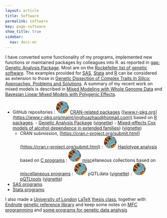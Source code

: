 ```yaml
---
layout: article
title: Software
permalink: software
key: page-software
show_title: true
sidebar:
  nav: docs-en
---
```


I have converted some functionality of my programs, implemented new
functions or maintained packages by colleagues into R. as reported in
[gap: Genetic Analysis Package](https://www.jstatsoft.org/article/view/v023i08). Most are on
the [Rockefeller list of genetic software](https://github.com/gaow/genetic-analysis-software). The
examples provided for [SAS](http://en.wikipedia.org/wiki/SAS_System),
[Stata](http://en.wikipedia.org/wiki/Stata) and
[R](http://www.r-project.org/) can be considered as extension to those in [Genetic
Dissection of Complex Traits *In Silico*: Approaches, Problems and
Solutions](paper/cbio06.pdf). A summary of my recent work on mixed
models is described in [Mixed Modeling with Whole Genome
Data](http://www.hindawi.com/journals/jps/2012/485174/) and [Bayesian
Linear Mixed Models with Polygenic Effects](https://www.jstatsoft.org/article/view/v085i06).

- GitHub repositories
  : [![](bees.svg)](https://github.com/jinghuazhao/R) [CRAN-related packages](https://jinghuazhao.github.io/R/) ([www.r-pkg.org](https://www.r-pkg.org/maint/jinghuazhao@hotmail.com)) based on [R packages](r-progs.md).
    - [Genetic Analysis Package](http://www.jstatsoft.org/v23/i08) ([vignette](https://jinghuazhao.github.io/R/vignettes/gap.html))
    - [Mixed-effects Cox models of alcohol dependence in extended families](https://link.springer.com/article/10.1186/1471-2156-6-S1-S127)) ([vignette](https://jinghuazhao.github.io/R/vignettes/kinship.pdf))
    - CRAN submission, [https://cran.r-project.org/submit.html](https://cran.r-project.org/submit.html)
  : [![](bees.svg)](https://github.com/jinghuazhao/Haplotype-Analysis) [Haplotype analysis](https://jinghuazhao.github.io/Haplotype-Analysis/) based on [C programs](c-progs.md)
  : [![](bees.svg)](https://github.com/jinghuazhao/misc) [misc](https://jinghuazhao.github.io/misc/)ellaneous collections based on [miscellaneous programs](misc-progs.md)
  : [![](bees.svg)](https://github.com/jinghuazhao/pQTLdata) pQTLdata ([vignette](https://jinghuazhao.github.io/R/vignettes/pQTLdata.html))
  : [![](bees.svg)](https://github.com/jinghuazhao/pQTLtools) [pQTLtools](https://jinghuazhao.github.io/pQTLtools/) ([vignette](https://jinghuazhao.github.io/pQTLtools/articles/pQTLtools.html))
- [SAS programs](sas-progs.md)
- [Stata programs](stata-progs.md)

I also made a [University of London](http://www.lon.ac.uk/)
[LaTeX](http://www.ctan.org/) [thesis class](software/ulthesis.zip),
together with [Endnote](http://www.endnote.com/) [genetic reference library](iop/jinghua/refs/genetics.enl)
and keep some notes on [MFC programming](iop/jinghua/winprog/winprog.html) and [some programs for genetic data analysis](software/softlink.html)
